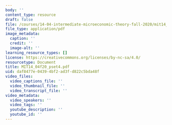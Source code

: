 ```yaml
---
body: ''
content_type: resource
draft: false
file: /courses/14-04-intermediate-microeconomic-theory-fall-2020/mit14_04f20_pset4.pdf
file_type: application/pdf
image_metadata:
  caption: ''
  credit: ''
  image-alt: ''
learning_resource_types: []
license: https://creativecommons.org/licenses/by-nc-sa/4.0/
resourcetype: Document
title: MIT14_04f20_pset4.pdf
uid: daf8477e-0439-4bf2-ad3f-d822c5bda48f
video_files:
  video_captions_file: ''
  video_thumbnail_file: ''
  video_transcript_file: ''
video_metadata:
  video_speakers: ''
  video_tags: ''
  youtube_description: ''
  youtube_id: ''
---
```


